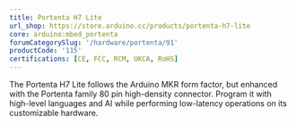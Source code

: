 ```yaml
---
title: Portenta H7 Lite
url_shop: https://store.arduino.cc/products/portenta-h7-lite
core: arduino:mbed_portenta
forumCategorySlug: '/hardware/portenta/91'
productCode: '115'
certifications: [CE, FCC, RCM, UKCA, RoHS]
---
```


The Portenta H7 Lite follows the Arduino MKR form factor, but enhanced with the Portenta family 80 pin high-density connector. Program it with high-level languages and AI while performing low-latency operations on its customizable hardware.